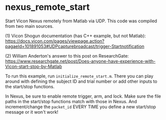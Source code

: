 # nexus_remote_start
Start Vicon Nexus remotely from Matlab via UDP. This code was compiled from two main sources.

(1) Vicon Shogun documentation (has C++ example, but not Matlab): https://docs.vicon.com/pages/viewpage.action?pagaeId=101891053#UDPcapturebroadcast/trigger-Startnotification

(2) William Anderton's answer to this post on ResearchGate: https://www.researchgate.net/post/Does-anyone-have-experience-with-Vicon-start-stop-by-Matlab

To run this example, run `initialize_remote_start.m`. There you can play around with defining the subject ID and trial number or add other inputs to the start/stop functions.

In Nexus, be sure to enable remote trigger, arm, and lock. Make sure the file paths in the start/stop functions match with those in Nexus. And increment/change the `packet_id` EVERY TIME you define a new start/stop message or it won't work!
